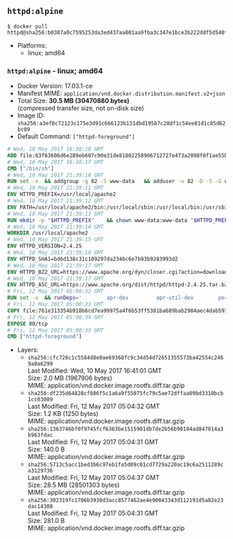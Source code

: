 ## `httpd:alpine`

```console
$ docker pull httpd@sha256:b0387a0c7595253da3ed437aa001aa9fba3c347e1bce3b222ddf5d540f59ba0d
```

-	Platforms:
	-	linux; amd64

### `httpd:alpine` - linux; amd64

-	Docker Version: 17.03.1-ce
-	Manifest MIME: `application/vnd.docker.distribution.manifest.v2+json`
-	Total Size: **30.5 MB (30470880 bytes)**  
	(compressed transfer size, not on-disk size)
-	Image ID: `sha256:a3ef8c72123c175e3d91c666123b131dbd195b7c28df1c54ee81d1c85d62bc09`
-	Default Command: `["httpd-foreground"]`

```dockerfile
# Wed, 10 May 2017 16:38:16 GMT
ADD file:63f63606d6e289eb607c90e31de81802258906712727e473a2898f0f1ae55bb5 in / 
# Wed, 10 May 2017 16:38:17 GMT
CMD ["/bin/sh"]
# Wed, 10 May 2017 21:39:10 GMT
RUN set -x 	&& addgroup -g 82 -S www-data 	&& adduser -u 82 -D -S -G www-data www-data
# Wed, 10 May 2017 21:39:11 GMT
ENV HTTPD_PREFIX=/usr/local/apache2
# Wed, 10 May 2017 21:39:12 GMT
ENV PATH=/usr/local/apache2/bin:/usr/local/sbin:/usr/local/bin:/usr/sbin:/usr/bin:/sbin:/bin
# Wed, 10 May 2017 21:39:13 GMT
RUN mkdir -p "$HTTPD_PREFIX" 	&& chown www-data:www-data "$HTTPD_PREFIX"
# Wed, 10 May 2017 21:39:14 GMT
WORKDIR /usr/local/apache2
# Wed, 10 May 2017 21:39:15 GMT
ENV HTTPD_VERSION=2.4.25
# Wed, 10 May 2017 21:39:16 GMT
ENV HTTPD_SHA1=bd6d138c31c109297da2346c6e7b93b9283993d2
# Wed, 10 May 2017 21:39:17 GMT
ENV HTTPD_BZ2_URL=https://www.apache.org/dyn/closer.cgi?action=download&filename=httpd/httpd-2.4.25.tar.bz2
# Wed, 10 May 2017 21:39:17 GMT
ENV HTTPD_ASC_URL=https://www.apache.org/dist/httpd/httpd-2.4.25.tar.bz2.asc
# Fri, 12 May 2017 05:00:32 GMT
RUN set -x 	&& runDeps=' 		apr-dev 		apr-util-dev 		perl 	' 	&& apk add --no-cache --virtual .build-deps 		$runDeps 		ca-certificates 		coreutils 		dpkg-dev dpkg 		gcc 		gnupg 		libc-dev 		libressl 		libressl-dev 		libxml2-dev 		lua-dev 		make 		nghttp2-dev 		pcre-dev 		tar 		zlib-dev 		&& wget -O httpd.tar.bz2 "$HTTPD_BZ2_URL" 	&& echo "$HTTPD_SHA1 *httpd.tar.bz2" | sha1sum -c - 	&& wget -O httpd.tar.bz2.asc "$HTTPD_ASC_URL" 	&& export GNUPGHOME="$(mktemp -d)" 	&& gpg --keyserver ha.pool.sks-keyservers.net --recv-keys A93D62ECC3C8EA12DB220EC934EA76E6791485A8 	&& gpg --batch --verify httpd.tar.bz2.asc httpd.tar.bz2 	&& rm -r "$GNUPGHOME" httpd.tar.bz2.asc 		&& mkdir -p src 	&& tar -xf httpd.tar.bz2 -C src --strip-components=1 	&& rm httpd.tar.bz2 	&& cd src 		&& gnuArch="$(dpkg-architecture --query DEB_BUILD_GNU_TYPE)" 	&& ./configure 		--build="$gnuArch" 		--prefix="$HTTPD_PREFIX" 		--enable-mods-shared=reallyall 	&& make -j "$(nproc)" 	&& make install 		&& cd .. 	&& rm -r src man manual 		&& sed -ri 		-e 's!^(\s*CustomLog)\s+\S+!\1 /proc/self/fd/1!g' 		-e 's!^(\s*ErrorLog)\s+\S+!\1 /proc/self/fd/2!g' 		"$HTTPD_PREFIX/conf/httpd.conf" 		&& runDeps="$runDeps $( 		scanelf --needed --nobanner --recursive /usr/local 			| awk '{ gsub(/,/, "\nso:", $2); print "so:" $2 }' 			| sort -u 			| xargs -r apk info --installed 			| sort -u 	)" 	&& apk add --virtual .httpd-rundeps $runDeps 	&& apk del .build-deps
# Fri, 12 May 2017 05:00:33 GMT
COPY file:761e313354b918b6cd7ea99975a4f6b53ff5381ba689bab2984aec4dab597215 in /usr/local/bin/ 
# Fri, 12 May 2017 05:00:34 GMT
EXPOSE 80/tcp
# Fri, 12 May 2017 05:00:35 GMT
CMD ["httpd-foreground"]
```

-	Layers:
	-	`sha256:cfc728c1c5584d8e0ae69368fc9c34d54d72651355573ba42554c2469a0a6299`  
		Last Modified: Wed, 10 May 2017 16:41:01 GMT  
		Size: 2.0 MB (1967906 bytes)  
		MIME: application/vnd.docker.image.rootfs.diff.tar.gzip
	-	`sha256:df235d64828cf886f5c1a6a9f55075fc79c5ae72dffaa09bd3310bcb1cc03089`  
		Last Modified: Fri, 12 May 2017 05:04:32 GMT  
		Size: 1.2 KB (1250 bytes)  
		MIME: application/vnd.docker.image.rootfs.diff.tar.gzip
	-	`sha256:1363746bf0f9745fcf6363be1515901db7de2b56b90184ad847814a3b963fdac`  
		Last Modified: Fri, 12 May 2017 05:04:31 GMT  
		Size: 140.0 B  
		MIME: application/vnd.docker.image.rootfs.diff.tar.gzip
	-	`sha256:5713c5acc1bed3b6c97eb1fa5d09c01cd7729a220ac19c6a2511289ca3129736`  
		Last Modified: Fri, 12 May 2017 05:04:37 GMT  
		Size: 28.5 MB (28501303 bytes)  
		MIME: application/vnd.docker.image.rootfs.diff.tar.gzip
	-	`sha256:302319fc1706b3930d3acc8577462ae4e90043343d112191d5a82e23dac14308`  
		Last Modified: Fri, 12 May 2017 05:04:31 GMT  
		Size: 281.0 B  
		MIME: application/vnd.docker.image.rootfs.diff.tar.gzip
